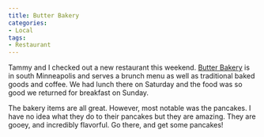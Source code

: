 ```yaml
---
title: Butter Bakery
categories:
- Local
tags:
- Restaurant
---
```


Tammy and I checked out a new restaurant this weekend. [Butter Bakery](http://www.butterbakerycafe.com/) is in south Minneapolis and serves a brunch menu as well as traditional baked goods and coffee. We had lunch there on Saturday and the food was so good we returned for breakfast on Sunday.

The bakery items are all great. However, most notable was the pancakes. I have no idea what they do to their pancakes but they are amazing. They are gooey, and incredibly flavorful. Go there, and get some pancakes!
